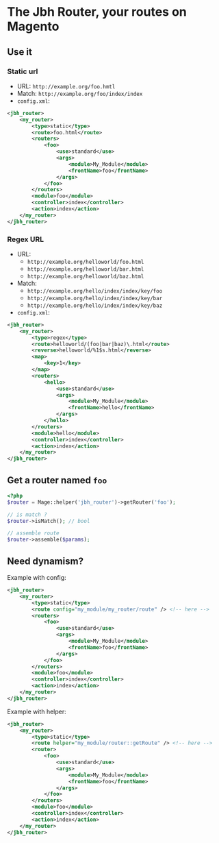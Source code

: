 # The Jbh Router, your routes on Magento

## Use it

### Static url

*   URL: `http://example.org/foo.hmtl`
*   Match: `http://example.org/foo/index/index`
*   `config.xml`:

```xml
<jbh_router>
    <my_router>
        <type>static</type>
        <route>foo.html</route>
        <routers>
            <foo>
                <use>standard</use>
                <args>
                    <module>My_Module</module>
                    <frontName>foo</frontName>
                </args>
            </foo>
        </routers>
        <module>foo</module>
        <controller>index</controller>
        <action>index</action>
    </my_router>
</jbh_router>
```

### Regex URL

*   URL:
    *   `http://example.org/helloworld/foo.html`
    *   `http://example.org/helloworld/bar.html`
    *   `http://example.org/helloworld/baz.html`
*   Match:
    *   `http://example.org/hello/index/index/key/foo`
    *   `http://example.org/hello/index/index/key/bar`
    *   `http://example.org/hello/index/index/key/baz`
*   `config.xml`:

```xml
<jbh_router>
    <my_router>
        <type>regex</type>
        <route>helloworld/(foo|bar|baz)\.html</route>
        <reverse>helloworld/%1$s.html</reverse>
        <map>
            <key>1</key>
        </map>
        <routers>
            <hello>
                <use>standard</use>
                <args>
                    <module>My_Module</module>
                    <frontName>hello</frontName>
                </args>
            </hello>
        </routers>
        <module>hello</module>
        <controller>index</controller>
        <action>index</action>
    </my_router>
</jbh_router>
```

## Get a router named `foo`

```php
<?php
$router = Mage::helper('jbh_router')->getRouter('foo');

// is match ?
$router->isMatch(); // bool

// assemble route
$router->assemble($params);
```

## Need dynamism?

Example with config:

```xml
<jbh_router>
    <my_router>
        <type>static</type>
        <route config="my_module/my_router/route" /> <!-- here -->
        <routers>
            <foo>
                <use>standard</use>
                <args>
                    <module>My_Module</module>
                    <frontName>foo</frontName>
                </args>
            </foo>
        </routers>
        <module>foo</module>
        <controller>index</controller>
        <action>index</action>
    </my_router>
</jbh_router>
```

Example with helper:

```xml
<jbh_router>
    <my_router>
        <type>static</type>
        <route helper="my_module/router::getRoute" /> <!-- here -->
        <router>
            <foo>
                <use>standard</use>
                <args>
                    <module>My_Module</module>
                    <frontName>foo</frontName>
                </args>
            </foo>
        </routers>
        <module>foo</module>
        <controller>index</controller>
        <action>index</action>
    </my_router>
</jbh_router>
```
